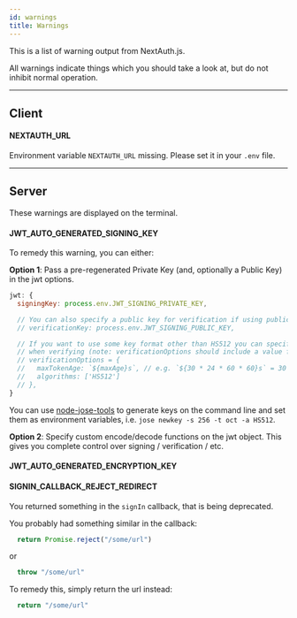 ```yaml
---
id: warnings
title: Warnings
---
```


This is a list of warning output from NextAuth.js.

All warnings indicate things which you should take a look at, but do not inhibit normal operation.

---

## Client

#### NEXTAUTH_URL

Environment variable `NEXTAUTH_URL` missing. Please set it in your `.env` file.

---

## Server

These warnings are displayed on the terminal.

#### JWT_AUTO_GENERATED_SIGNING_KEY

To remedy this warning, you can either:

**Option 1**: Pass a pre-regenerated Private Key (and, optionally a Public Key) in the jwt options.
```js title="/pages/api/auth/[...nextauth].js"
jwt: {
  signingKey: process.env.JWT_SIGNING_PRIVATE_KEY,

  // You can also specify a public key for verification if using public/private key (but private only is fine)
  // verificationKey: process.env.JWT_SIGNING_PUBLIC_KEY,

  // If you want to use some key format other than HS512 you can specify custom options to use
  // when verifying (note: verificationOptions should include a value for maxTokenAge as well).
  // verificationOptions = {
  //   maxTokenAge: `${maxAge}s`, // e.g. `${30 * 24 * 60 * 60}s` = 30 days
  //   algorithms: ['HS512']
  // },
}
```

You can use [node-jose-tools](https://www.npmjs.com/package/node-jose-tools) to generate keys on the command line and set them as environment variables, i.e. `jose newkey -s 256 -t oct -a HS512`.

**Option 2**: Specify custom encode/decode functions on the jwt object. This gives you complete control over signing / verification / etc.

#### JWT_AUTO_GENERATED_ENCRYPTION_KEY

#### SIGNIN_CALLBACK_REJECT_REDIRECT

You returned something in the `signIn` callback, that is being deprecated.

You probably had something similar in the callback:
```js
  return Promise.reject("/some/url")
```

or

```js
  throw "/some/url"
```

To remedy this, simply return the url instead:

```js
  return "/some/url"
```